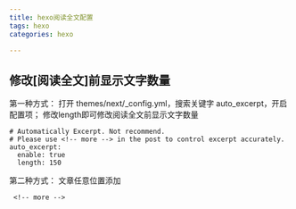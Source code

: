 ```yaml
---
title: hexo阅读全文配置
tags: hexo
categories: hexo

---
```


## <span id="inline-blue">修改[阅读全文]前显示文字数量</span>
第一种方式：
打开 themes/next/_config.yml，搜索关键字 auto_excerpt，开启配置项； 修改length即可修改阅读全文前显示文字数量
```shell
# Automatically Excerpt. Not recommend.
# Please use <!-- more --> in the post to control excerpt accurately.
auto_excerpt:
  enable: true
  length: 150
```

第二种方式：
文章任意位置添加
```shell
 <!-- more -->
```








